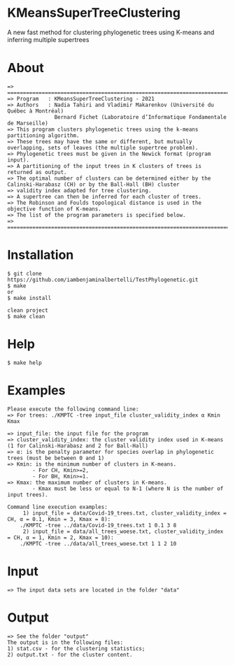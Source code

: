 # KMeansSuperTreeClustering
A new fast method for clustering phylogenetic trees using K-means and inferring multiple supertrees

# About
    => =============================================================================================================================
    => Program   : KMeansSuperTreeClustering - 2021
    => Authors   : Nadia Tahiri and Vladimir Makarenkov (Université du Québec à Montréal)
                   Bernard Fichet (Laboratoire d’Informatique Fondamentale de Marseille)
    => This program clusters phylogenetic trees using the k-means partitioning algorithm.
    => These trees may have the same or different, but mutually overlapping, sets of leaves (the multiple supertree problem).
    => Phylogenetic trees must be given in the Newick format (program input).
    => A partitioning of the input trees in K clusters of trees is returned as output. 
    => The optimal number of clusters can be determined either by the Calinski-Harabasz (CH) or by the Ball-Hall (BH) cluster 
    => validity index adapted for tree clustering.
    => A supertree can then be inferred for each cluster of trees.
    => The Robinson and Foulds topological distance is used in the objective function of K-means.
    => The list of the program parameters is specified below.
    => =============================================================================================================================

# Installation
    $ git clone https://github.com/iambenjaminalbertelli/TestPhylogenetic.git
    $ make
    or
    $ make install

    clean project
    $ make clean

# Help
    $ make help

# Examples
    Please execute the following command line:
    => For trees: ./KMPTC -tree input_file cluster_validity_index α Kmin Kmax

    => input_file: the input file for the program
    => cluster_validity_index: the cluster validity index used in K-means (1 for Calinski-Harabasz and 2 for Ball-Hall)
    => α: is the penalty parameter for species overlap in phylogenetic trees (must be between 0 and 1)
    => Kmin: is the minimum number of clusters in K-means. 
            - For CH, Kmin>=2,
            - For BH, Kmin>=1.
    => Kmax: the maximum number of clusters in K-means. 
            - Kmax must be less or equal to N-1 (where N is the number of input trees).

    Command line execution examples:
         1) input_file = data/Covid-19_trees.txt, cluster_validity_index = CH, α = 0.1, Kmin = 3, Kmax = 8):
        ./KMPTC -tree ../data/Covid-19_trees.txt 1 0.1 3 8
         2) input_file = data/all_trees_woese.txt, cluster_validity_index = CH, α = 1, Kmin = 2, Kmax = 10):
        ./KMPTC -tree ../data/all_trees_woese.txt 1 1 2 10

# Input
    => The input data sets are located in the folder "data"

# Output
    => See the folder "output"
    The output is in the following files:
    1) stat.csv - for the clustering statistics;
    2) output.txt - for the cluster content.


